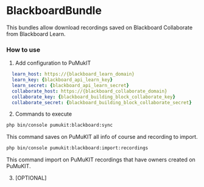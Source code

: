 BlackboardBundle
================

This bundles allow download recordings saved on Blackboard Collaborate from Blackboard Learn.

### How to use

1. Add configuration to PuMukIT

```yaml
  learn_host: https://{blackboard_learn_domain}
  learn_key: {blackboard_api_learn_key}
  learn_secret: {blackboard_api_learn_secret}
  collaborate_host: https://{blackboard_collaborate_domain}
  collaborate_key: {blackboard_building_block_collaborate_key}
  collaborate_secret: {blackboard_building_block_collaborate_secret}
```


2. Commands to execute

```bash
php bin/console pumukit:blackboard:sync
```

This command saves on PuMuKIT all info of course and recording to import.


```bash
php bin/console pumukit:blackboard:import:recordings
```

This command import on PuMuKIT recordings that have owners created on PuMuKIT.


3. [OPTIONAL]
